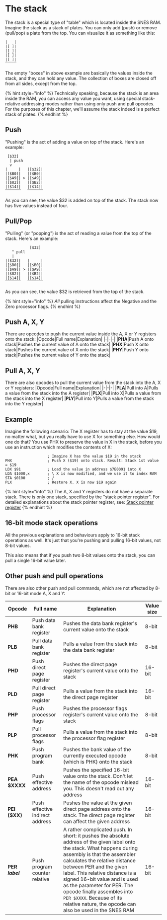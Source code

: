 # The stack
The stack is a special type of "table" which is located inside the SNES RAM. Imagine the stack as a stack of plates. You can only add (push) or remove (pull/pop) a plate from the top. You can visualize it as something like this:

```
|   |
|[ ]|
|[ ]|
|[ ]|
|[ ]|
‾‾‾‾‾
```
The empty "boxes" in above example are basically the values inside the stack, and they can hold any value. The collection of boxes are closed off from all sides, except from the top.

{% hint style="info" %}
Technically speaking, because the stack is an area inside the RAM, you can access any value you want, using special stack-relative addressing modes rather than using only push and pull opcodes. For the purposes of this chapter, we'll assume the stack indeed is a perfect stack of plates. 
{% endhint %}


## Push
"Pushing" is the act of adding a value on top of the stack. Here's an example:

```
 [$32]
  | push
  v
|     |   |[$32]|
|[$B0]|   |[$B0]|
|[$A9]| > |[$A9]|
|[$82]|   |[$B2]|
|[$14]|   |[$14]|
‾‾‾‾‾‾‾   ‾‾‾‾‾‾‾
```
As you can see, the value $32 is added on top of the stack. The stack now has five values instead of four.

## Pull/Pop
"Pulling" (or "popping") is the act of reading a value from the top of the stack. Here's an example:

```
           [$32]
   ^ pull
   |
|[$32]|   |     |
|[$B0]|   |[$B0]|
|[$A9]| > |[$A9]|
|[$82]|   |[$B2]|
|[$14]|   |[$14]|
‾‾‾‾‾‾‾   ‾‾‾‾‾‾‾
```
As you can see, the value $32 is retrieved from the top of the stack.

{% hint style="info" %}
*All* pulling instructions affect the Negative and the Zero processor flags.
{% endhint %}

## Push A, X, Y
There are opcodes to push the current value inside the A, X or Y registers onto the stack:
|Opcode|Full name|Explanation|
|-|-|-|
|**PHA**|Push A onto stack|Pushes the current value of A onto the stack|
|**PHX**|Push X onto stack|Pushes the current value of X onto the stack|
|**PHY**|Push Y onto stack|Pushes the current value of Y onto the stack|

## Pull A, X, Y
There are also opcodes to pull the current value from the stack into the A, X or Y registers:
|Opcode|Full name|Explanation|
|-|-|-|
|**PLA**|Pull into A|Pulls a value from the stack into the A register|
|**PLX**|Pull into X|Pulls a value from the stack into the X register|
|**PLY**|Pull into Y|Pulls a value from the stack into the Y register|

## Example
Imagine the following scenario: The X register has to stay at the value $19, no matter what, but you really have to use X for something else. How would one do that? You use PHX to preserve the value in X in the stack, before you use an instruction which modifies the contents of X:
```
                   ; Imagine X has the value $19 in the stack
PHX                ; Push X ($19) onto stack. Result: Stack 1st value = $19
LDX $91            ; Load the value in address $7E0091 into X
LDA $1000,x        ; \ X is now modified, and we use it to index RAM
STA $0100          ; /
PLX                ; Restore X. X is now $19 again
```

{% hint style="info" %}
The A, X and Y registers do not have a separate stack. There is only one stack, specified by the "stack pointer register". For detailed explanations about the stack pointer register, see: [Stack pointer register](../processor/stackpointer.md)
{% endhint %}

## 16-bit mode stack operations
All the previous explanations and behaviours apply to 16-bit stack operations as well. It's just that you're pushing and pulling 16-bit values, not 8-bit values.

This also means that if you push two 8-bit values onto the stack, you can pull a single 16-bit value later.

## Other push and pull operations
There are also other push and pull commands, which are not affected by 8-bit or 16-bit mode A, X and Y:

|Opcode|Full name|Explanation|Value size|
|-|-|-|-|
|**PHB**|Push data bank register|Pushes the data bank register's current value onto the stack|8-bit|
|**PLB**|Pull data bank register|Pulls a value from the stack into the data bank register|8-bit|
|**PHD**|Push direct page register|Pushes the direct page register's current value onto the stack|16-bit|
|**PLD**|Pull direct page register|Pulls a value from the stack into the direct page register|16-bit|
|**PHP**|Push processor flags|Pushes the processor flags register's current value onto the stack|8-bit|
|**PLP**|Pull processor flags|Pulls a value from the stack into the processor flag register|8-bit|
|**PHK**|Push program bank|Pushes the bank value of the currently executed opcode (which is PHK) onto the stack|8-bit|
|**PEA $XXXX**|Push effective address|Pushes the specified 16-bit value onto the stack. Don't let the name of the opcode mislead you. This doesn't read out any address|16-bit|
|**PEI ($XX)**|Push effective indirect address|Pushes the value at the given direct page address onto the stack. The direct page register can affect the given address|16-bit|
|**PER *label***|Push program counter relative|A rather complicated push. In short: it pushes the absolute address of the given label onto the stack. What happens during assembly is that the assembler calculates the relative distance between PER and the given label. This relative distance is a signed 16-bit value and is used as the parameter for PER. The opcode finally assembles into `PER $XXXX`. Because of its relative nature, the opcode can also be used in the SNES RAM|16-bit|
